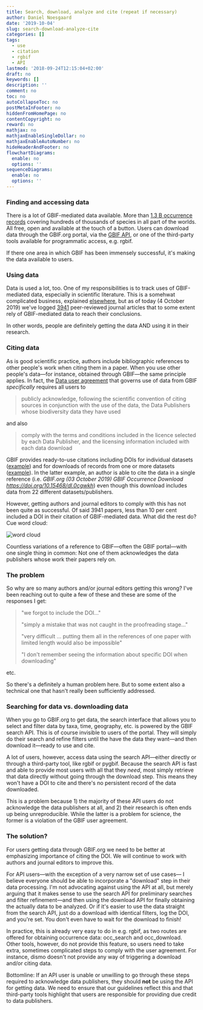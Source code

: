 ```yaml
---
title: Search, download, analyze and cite (repeat if necessary)
author: Daniel Noesgaard
date: '2019-10-04'
slug: search-download-analyze-cite
categories: []
tags:
  - use
  - citation
  - rgbif
  - API
lastmod: '2018-09-24T12:15:04+02:00'
draft: no
keywords: []
description: ''
comment: no
toc: no
autoCollapseToc: no
postMetaInFooter: no
hiddenFromHomePage: no
contentCopyright: no
reward: no
mathjax: no
mathjaxEnableSingleDollar: no
mathjaxEnableAutoNumber: no
hideHeaderAndFooter: no
flowchartDiagrams:
  enable: no
  options: ''
sequenceDiagrams:
  enable: no
  options: ''
---
```


### Finding and accessing data

There is a lot of GBIF-mediated data available. More than [1.3 B occurrence records](https://www.gbif.org/occurrence/search) covering hundreds of thousands of species in all part of the worlds. All free, open and available at the touch of a button. Users can download data through the GBIF.org portal, via the [GBIF API](https://www.gbif.org/developer/summary), or one of the third-party tools available for programmatic access, e.g. rgbif. 

If there one area in which GBIF has been immensely successful, it's making the data available to users. 

### Using data

Data is used a lot, too. One of my responsibilities is to track uses of GBIF-mediated data, especially in scientific literature. This is a somehwat complicated business, explained [elsewhere](https://www.gbif.org/literature-tracking), but as of today (4 October 2019) we've logged [3941](https://www.gbif.org/resource/search?contentType=literature&literatureType=journal&relevance=GBIF_USED&peerReview=true) peer-reviewed journal articles that to some extent rely of GBIF-mediated data to reach their conclusions.

In other words, people are definitely getting the data AND using it in their research.

### Citing data

As is good scientific practice, authors include bibliographic references to other people's work when citing them in a paper. When you use other people's data—for instance, obtained through GBIF—the same principle applies. In fact, the [Data user agreement](https://www.gbif.org/terms/data-user) that governs use of data from GBIF _specifically_ requires all users to 

> publicly acknowledge, following the scientific convention of citing sources in conjunction with the use of the data, the Data Publishers whose biodiversity data they have used

and also

> comply with the terms and conditions included in the licence selected by each Data Publisher, and the licensing information included with each data download

GBIF provides ready-to-use citations including DOIs for individual datasets ([example](https://www.gbif.org/dataset/50c9509d-22c7-4a22-a47d-8c48425ef4a7#citation)) and for downloads of records from one or more datasets ([example](https://www.gbif.org/occurrence/download/0009471-190918142434337)). In the latter example, an author is able to cite the data in a single reference (i.e. _GBIF.org (03 October 2019) GBIF Occurrence Download https://doi.org/10.15468/dl.0cgwkh_) even though this download includes data from 22 different datasets/publishers.

However, getting authors and journal editors to comply with this has not been quite as successful. Of said 3941 papers, less than 10 per cent included a DOI in their citation of GBIF-mediated data. What did the rest do? Cue word cloud:

![word cloud](/post/2019-10-04-when-and-how-to-cite-GBIF-data_files/citation_wordcloud2small.png)

Countless variations of a reference to GBIF—often the GBIF portal—with one single thing in common: Not one of them acknowledges the data publishers whose work their papers rely on.

### The problem

So why are so many authors and/or journal editors getting this wrong? I've been reaching out to quite a few of these and these are some of the responses I get:

> "we forgot to include the DOI..."
> 
> "simply a mistake that was not caught in the proofreading stage..."
> 
> "very difficult ... putting them all in the references of one paper with limited length would also be impossible"
> 
> "I don't remember seeing the information about specific DOI when downloading"

etc.

So there's a definitely a human problem here. But to some extent also a technical one that hasn't really been sufficiently addressed.

### Searching for data vs. downloading data

When you go to GBIF.org to get data, the search interface that allows you to select and filter data by taxa, time, geography, etc. is powered by the GBIF search API. This is of course invisible to users of the portal. They will simply do their search and refine filters until the have the data they want—and then download it—ready to use and cite.

A lot of users, however, access data using the search API—either directly or through a third-party tool, like rgbif or pygbif. Because the search API is fast and able to provide most users with all that they _need_, most simply retrieve that data directly without going through the download step. This means they won't have a DOI to cite and there's no persistent record of the data downloaded.

This is a problem because 1) the majority of these API users do not acknowledge the data publishers at all, and 2) their research is often ends up being unreproducible. While the latter is a problem for science, the former is a violation of the GBIF user agreement.

### The solution?

For users getting data through GBIF.org we need to be better at emphasizing importance of citing the DOI. We will continue to work with authors and journal editors to improve this.

For API users—with the exception of a very narrow set of use cases— I believe everyone should be able to incorporate a "download" step in their data processing. I'm not advocating against using the API at all, but merely arguing that it makes sense to use the search API for preliminary searches and filter refinement—and then using the download API for finally obtaining the actually data to be analyzed. Or if it's easier to use the data straight from the search API, just do a download with identical filters, log the DOI, and you're set. You don't even have to wait for the download to finish!

In practice, this is already very easy to do in e.g. rgbif, as two routes are offered for obtaining occurrence data: occ_search and occ_download. Other tools, however, do not provide this feature, so users need to take extra, sometimes complicated steps to comply with the user agreement. For instance,  dismo doesn't not provide any way of triggering a download and/or citing data.

Bottomline: If an API user is unable or unwilling to go through these steps required to acknowledge data publishers, they should **not** be using the API for getting data. We need to ensure that our guidelines reflect this and that third-party tools highlight that users are responsible for providing due credit to data publishers.

